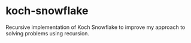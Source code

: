 # koch-snowflake

Recursive implementation of Koch Snowflake to improve my approach to solving problems using recursion.
